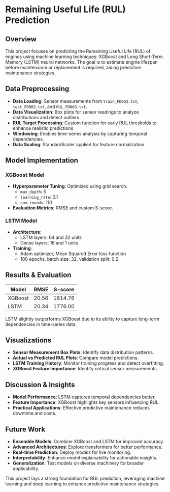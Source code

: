 # Remaining Useful Life (RUL) Prediction

## Overview
This project focuses on predicting the Remaining Useful Life (RUL) of engines using machine learning techniques: XGBoost and Long Short-Term Memory (LSTM) neural networks. The goal is to estimate engine lifespan before maintenance or replacement is required, aiding predictive maintenance strategies.

## Data Preprocessing
- **Data Loading**: Sensor measurements from `train_FD003.txt`, `test_FD003.txt`, and `RUL_FD003.txt`.
- **Data Visualization**: Box plots for sensor readings to analyze distributions and detect outliers.
- **RUL Target Processing**: Custom function for early RUL thresholds to enhance realistic predictions.
- **Windowing**: Enables time-series analysis by capturing temporal dependencies.
- **Data Scaling**: StandardScaler applied for feature normalization.

## Model Implementation
### XGBoost Model
- **Hyperparameter Tuning**: Optimized using grid search.
  - `max_depth`: 5
  - `learning_rate`: 0.1
  - `num_rounds`: 110
- **Evaluation Metrics**: RMSE and custom S-score.

### LSTM Model
- **Architecture**:
  - LSTM layers: 64 and 32 units
  - Dense layers: 16 and 1 units
- **Training**:
  - Adam optimizer, Mean Squared Error loss function
  - 100 epochs, batch size: 32, validation split: 0.2

## Results & Evaluation
| Model  | RMSE  | S-score  |
|--------|-------|----------|
| XGBoost | 20.56 | 1814.76 |
| LSTM    | 20.34 | 1776.00 |

LSTM slightly outperforms XGBoost due to its ability to capture long-term dependencies in time-series data.

## Visualizations
- **Sensor Measurement Box Plots**: Identify data distribution patterns.
- **Actual vs Predicted RUL Plots**: Compare model predictions.
- **LSTM Training History**: Monitor training progress and detect overfitting.
- **XGBoost Feature Importance**: Identify critical sensor measurements.

## Discussion & Insights
- **Model Performance**: LSTM captures temporal dependencies better.
- **Feature Importance**: XGBoost highlights key sensors influencing RUL.
- **Practical Applications**: Effective predictive maintenance reduces downtime and costs.

## Future Work
- **Ensemble Models**: Combine XGBoost and LSTM for improved accuracy.
- **Advanced Architectures**: Explore transformers for better performance.
- **Real-time Prediction**: Deploy models for live monitoring.
- **Interpretability**: Enhance model explainability for actionable insights.
- **Generalization**: Test models on diverse machinery for broader applicability.

This project lays a strong foundation for RUL prediction, leveraging machine learning and deep learning to enhance predictive maintenance strategies.
